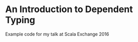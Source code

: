 An Introduction to Dependent Typing
===================================

Example code for my talk at Scala Exchange 2016


